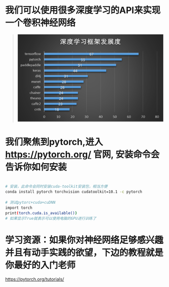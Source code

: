 # 我们可以使用很多深度学习的API来实现一个卷积神经网络
> <img src='aiAPI.png'></img>
# 我们聚焦到pytorch,进入 https://pytorch.org/ 官网, 安装命令会告诉你如何安装
```bash

# 安装，此命令会同时安装cuda-toolkit安装包，相当方便
conda install pytorch torchvision cudatoolkit=10.1 -c pytorch

# 测试pytorc+cuda+cuDNN
import torch
print(torch.cuda.is_available())
# 如果显示True就表示可以使用电脑的GPU进行训练了

```

# 学习资源：如果你对神经网络足够感兴趣并且有动手实践的欲望，下边的教程就是你最好的入门老师
https://pytorch.org/tutorials/



